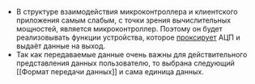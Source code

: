 - В структуре взаимодействия микроконтроллера и клиентского приложения самым слабым, с точки зрения вычислительных мощностей, является микроконтроллер. Поэтому он будет реализовывать функции устройства, которое [проксирует](https://refactoring.guru/design-patterns/proxy) АЦП и выдаёт данные на выход.
- Так как передаваемые данные очень важны для действительного представления данных пользователю, то выбрана следующий [[Формат передачи данных]] и сама единица данных.